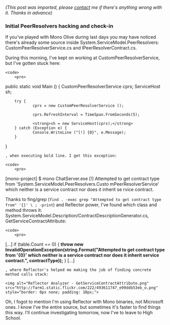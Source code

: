 *(This post was imported, please [contact](#/contact) me if there's anything wrong with it. Thanks in advance)*

<div class="entry-body">
<h3>Initial PeerResolvers hacking and check-in</h3>
<p>
	If you've played with Mono Olive during last days you may have noticed there's already some source inside System.ServiceModel.PeerResolvers: CustomPeerResolverService.cs and IPeerResolverContract.cs.
</p>
<p>
	During this morning, I've kept on working at CustomPeerResolverService, but I've gotten stuck here:
	
	<code>
		<pre>
public static void Main ()
{
		CustomPeerResolverService cprs;
		ServiceHost sh;

		try {
				cprs = new CustomPeerResolverService ();

				cprs.RefreshInterval = TimeSpan.FromSeconds(5);
				
				<strong>sh = new ServiceHost(cprs);</strong>
		} catch (Exception e) {
				Console.WriteLine ("[!] {0}", e.Message);
		}
}
		</pre>
	</code>
	
	, when executing bold line. I get this exception:
	
	<code>
		<pre>
[mono-project] $ mono ChatServer.exe
[!] Attempted to get contract type from 'System.ServiceModel.PeerResolvers.Custo
mPeerResolverService' which neither is a service contract nor does it inherit se
rvice contract.
		</pre>
	</code>
</p>
<p>
	Thanks to fing/grep (<code>find . -exec grep "Attempted to get contract type from" '{}' \ ; -print</code>) and Reflector power, I've found which class and method throws it: System.ServiceModel.Description/ContractDescriptionGenerator.cs, GetServiceContractAttribute:
	
	<code>
		<pre>
[...]
if (table.Count == 0)
{
	<strong>throw new InvalidOperationException(string.Format("Attempted to get contract type from '{0}' which neither is a service contract nor does it inherit service contract.", contractType));</strong>
}
[...]
		</pre>
	</code>
	
	, where Reflector's helped me making the job of finding concrete method calls stack:
	
	<img alt="Reflector Analyzer - GetServiceContractAttribute.png" src="http://farm1.static.flickr.com/222/493611747_e99ddb53eb_o.png" style="border: 0px none; padding: 10px;">
</p>
<p>
	Oh, I fogot to mention I'm using Reflector with Mono binaries, not Microsoft ones. I know I've the entire source, but sometimes it's faster to find things this way. I'll continue investigating tomorrow, now I've to leave to High School.
</p>
</div>
